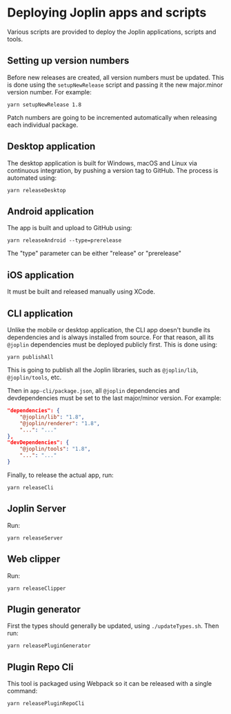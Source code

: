 # Deploying Joplin apps and scripts

Various scripts are provided to deploy the Joplin applications, scripts and tools.

## Setting up version numbers

Before new releases are created, all version numbers must be updated. This is done using the `setupNewRelease` script and passing it the new major.minor version number. For example:

	yarn setupNewRelease 1.8

Patch numbers are going to be incremented automatically when releasing each individual package.

## Desktop application

The desktop application is built for Windows, macOS and Linux via continuous integration, by pushing a version tag to GitHub. The process is automated using:

	yarn releaseDesktop

## Android application

The app is built and upload to GitHub using:

	yarn releaseAndroid --type=prerelease

The "type" parameter can be either "release" or "prerelease"

## iOS application

It must be built and released manually using XCode.

## CLI application

Unlike the mobile or desktop application, the CLI app doesn't bundle its dependencies and is always installed from source. For that reason, all its `@joplin` dependencies must be deployed publicly first. This is done using:

	yarn publishAll

This is going to publish all the Joplin libraries, such as `@joplin/lib`, `@joplin/tools`, etc.

Then in `app-cli/package.json`, all `@joplin` dependencies and devdependencies must be set to the last major/minor version. For example:

```json
"dependencies": {
	"@joplin/lib": "1.8",
	"@joplin/renderer": "1.8",
	"...": "..."
},
"devDependencies": {
	"@joplin/tools": "1.8",
	"...": "..."
}
```

Finally, to release the actual app, run:

	yarn releaseCli

## Joplin Server

Run:

	yarn releaseServer

## Web clipper

Run:

	yarn releaseClipper

## Plugin generator

First the types should generally be updated, using `./updateTypes.sh`. Then run:

	yarn releasePluginGenerator

## Plugin Repo Cli

This tool is packaged using Webpack so it can be released with a single command:

	yarn releasePluginRepoCli
